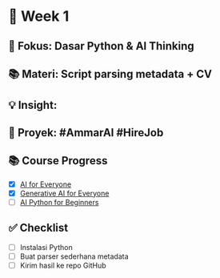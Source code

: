 # 📅 Week 1

## 🎯 Fokus: Dasar Python & AI Thinking
## 📚 Materi: Script parsing metadata + CV

## 💡 Insight:

## 📌 Proyek: #AmmarAI #HireJob

## 📚 Course Progress
- [x] [AI for Everyone](https://www.coursera.org/learn/ai-for-everyone/home/welcome)
- [x] [Generative AI for Everyone](https://www.coursera.org/learn/generative-ai-for-everyone/home/welcome)
- [ ] [AI Python for Beginners](https://www.coursera.org/learn/ai-python-for-beginners/home/welcome)

## ✅ Checklist
- [ ] Instalasi Python
- [ ] Buat parser sederhana metadata
- [ ] Kirim hasil ke repo GitHub